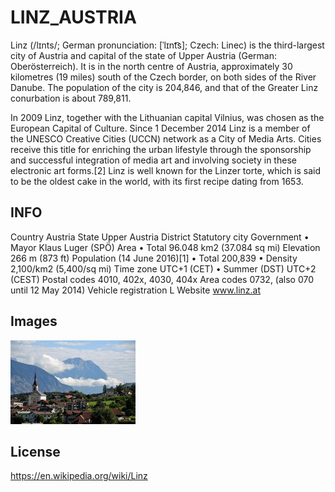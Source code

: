 # LINZ_AUSTRIA

Linz (/lɪnts/; German pronunciation: [ˈlɪnt͡s]; Czech: Linec) is the third-largest city of Austria and capital 
of the state of Upper Austria (German: Oberösterreich). It is in the north centre of Austria,
approximately 30 kilometres (19 miles) south of the Czech border, on both sides of the River Danube.
The population of the city is 204,846, and that of the Greater Linz conurbation is about 789,811.

In 2009 Linz, together with the Lithuanian capital Vilnius, was chosen as the European Capital of Culture. 
Since 1 December 2014 Linz is a member of the UNESCO Creative Cities (UCCN) network as a City of 
Media Arts. Cities receive this title for enriching the urban lifestyle through the sponsorship and 
successful integration of media art and involving society in these electronic art forms.[2] Linz is well
known for the Linzer torte, which is said to be the oldest cake in the world, with its first recipe dating from 1653.

## INFO

Country	Austria
State	Upper Austria
District	Statutory city
Government
 • Mayor	Klaus Luger (SPÖ)
Area
 • Total	96.048 km2 (37.084 sq mi)
Elevation	266 m (873 ft)
Population (14 June 2016)[1]
 • Total	200,839
 • Density	2,100/km2 (5,400/sq mi)
Time zone	UTC+1 (CET)
 • Summer (DST)	UTC+2 (CEST)
Postal codes	4010, 402x, 4030, 404x
Area codes	0732, (also 070 until 12 May 2014)
Vehicle registration	L
Website	www.linz.at

## Images 
<img src="Austria.jpeg" alt="Austria">

## License

https://en.wikipedia.org/wiki/Linz 
